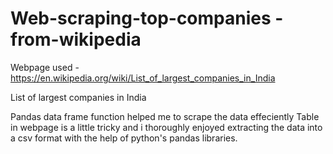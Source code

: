 # Web-scraping-top-companies -from-wikipedia

Webpage used - https://en.wikipedia.org/wiki/List_of_largest_companies_in_India

List of largest companies in India

Pandas data frame function helped me to scrape the data effeciently 
Table in webpage is a little tricky and i thoroughly enjoyed extracting the data into a csv format with the help of python's pandas libraries.
